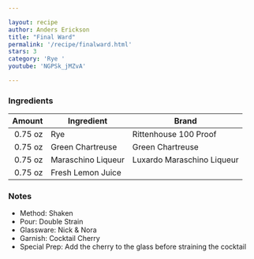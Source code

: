 ```yaml
---

layout: recipe
author: Anders Erickson
title: "Final Ward"
permalink: '/recipe/finalward.html'
stars: 3
category: 'Rye '
youtube: 'NGPSk_jMZvA'

---
```


### Ingredients

| Amount  | Ingredient               | Brand                  |
| ------: | ------------------ | -------------------------- |
| 0.75 oz | Rye                | Rittenhouse 100 Proof      |
| 0.75 oz | Green Chartreuse   | Green Chartreuse           |
| 0.75 oz | Maraschino Liqueur | Luxardo Maraschino Liqueur |
| 0.75 oz | Fresh Lemon Juice  |

### Notes

- Method: Shaken
- Pour: Double Strain
- Glassware: Nick & Nora
- Garnish: Cocktail Cherry
- Special Prep: Add the cherry to the glass before straining the cocktail

